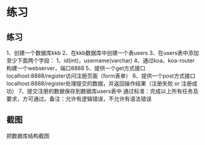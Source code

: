 # 练习



## 练习

1、创建一个数据库kkb
2、在kkb数据库中创建一个表users
3、在users表中添加至少下面两个字段：
    1、id(int)，username(varchar)
4、通过koa、koa-router构建一个webserver，端口8888
5、提供一个get方式接口localhost:8888/register访问注册页面（form表单）
6、提供一个post方式接口localhost:8888/register处理提交的数据，并返回操作结果（注册失败 or 注册成功）
7、提交注册的数据保存到数据库users表中
通过标准：完成以上所有任务及要求，方可通过。备注：允许有逻辑错误，不允许有语法错误



## 截图

把数据库结构截图


